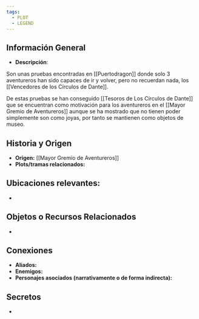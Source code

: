 ```yaml
---
tags:
  - PLOT
  - LEGEND
---
```

## Información General 
- **Descripción**: 

Son unas pruebas encontradas en [[Puertodragon]] donde solo 3 aventureros han sido capaces de ir y volver, pero no recuerdan nada, los [[Vencedores de los Círculos de Dante]].

De estas pruebas se han conseguido [[Tesoros de Los Círculos de Dante]] que se  encuentran como motivación para los aventureros en el [[Mayor Gremio de Aventureros]] aunque se ha mostrado que no tienen poder simplemente son como joyas, por tanto se mantienen como objetos de museo.

## Historia y Origen 
- **Origen:** [[Mayor Gremio de Aventureros]]
- **Plots/tramas relacionados:** 

## Ubicaciones relevantes:
- 

## Objetos o Recursos Relacionados 
- 

## Conexiones 
- **Aliados:** 
- **Enemigos:**
- **Personajes asociados (narrativamente o de forma indirecta):** 

## Secretos
- 
